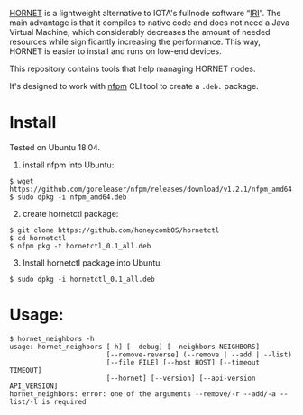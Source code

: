 [HORNET](https://github.com/gohornet/hornet) is a lightweight alternative to IOTA's fullnode software “[IRI](https://github.com/iotaledger/iri)”.
The main advantage is that it compiles to native code and does not need a Java Virtual Machine, which considerably decreases the amount of needed resources while significantly increasing the performance.
This way, HORNET is easier to install and runs on low-end devices.

This repository contains tools that help managing HORNET nodes.

It's designed to work with [nfpm](https://github.com/goreleaser/nfpm) CLI tool to create a `.deb.` package.

# Install

Tested on Ubuntu 18.04.

1. install nfpm into Ubuntu:
```
$ wget https://github.com/goreleaser/nfpm/releases/download/v1.2.1/nfpm_amd64.deb
$ sudo dpkg -i nfpm_amd64.deb
```

2. create hornetctl package:
```
$ git clone https://github.com/honeycombOS/hornetctl
$ cd hornetctl
$ nfpm pkg -t hornetctl_0.1_all.deb
```

3. Install hornetctl package into Ubuntu:
```
$ sudo dpkg -i hornetctl_0.1_all.deb
```

# Usage:
```
$ hornet_neighbors -h
usage: hornet_neighbors [-h] [--debug] [--neighbors NEIGHBORS]
                        [--remove-reverse] (--remove | --add | --list)
                        [--file FILE] [--host HOST] [--timeout TIMEOUT]
                        [--hornet] [--version] [--api-version API_VERSION]
hornet_neighbors: error: one of the arguments --remove/-r --add/-a --list/-l is required
```
